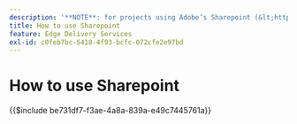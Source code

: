 ```yaml
---
description: '**NOTE**: for projects using Adobe’s Sharepoint (&lt;https://adobe.sharepoint.com&gt;) please continue here.'
title: How to use Sharepoint
feature: Edge Delivery Services
exl-id: c0feb7bc-5418-4f93-bcfc-072cfe2e97bd
---
```

# How to use Sharepoint

{{$include be731df7-f3ae-4a8a-839a-e49c7445761a}}
